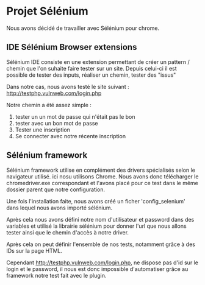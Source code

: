 # Projet Sélénium

Nous avons décidé de travailler avec Sélénium pour chrome.

## IDE Sélénium Browser extensions

  Sélénium IDE consiste en une extension permettant de créer un pattern / chemin que l'on suhaite faire tester sur un site. Depuis celui-ci il est possible de tester des inputs, réaliser un chemin, tester des "issus"

  Dans notre cas, nous avons testé le site suivant : http://testphp.vulnweb.com/login.php

  Notre chemin a été assez simple : 

  1) tester un un mot de passe qui n'était pas le bon
  2) tester avec un bon mot de passe
  3) Tester une inscription
  4) Se connecter avec notre récente inscription


  ## Sélénium framework

  Sélénium framework utilise en complément des drivers spécialisés selon le navigateur utilisé. ici nosu utilisons Chrome. Nous avons donc télécharger le chromedriver.exe correspondant et l'avons placé pour ce test dans le même dossier parent que notre configuration.

  Une fois l'installation faite, nous avons créé un ficher 'config_selenium' dans lequel nous avons importé sélénium.

  Après cela nous avons défini notre nom d'utilisateur et password dans des variables et utilisé la librairie sélénium pour donner l'url que nous allons tester ainsi que le chemin d'accès à notre driver.

  Après cela on peut définir l'ensemble de nos tests, notamment grâce à des IDs sur la page HTML.

  Cependant http://testphp.vulnweb.com/login.php, ne dispose pas d'id sur le login et le password, il nous est donc impossible d'automatiser grâce au framework notre test fait avec le plugin.